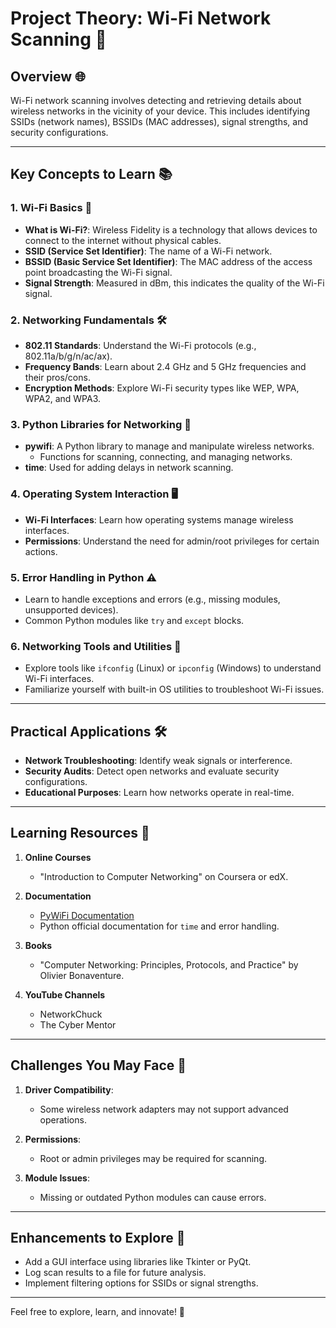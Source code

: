 # Project Theory: Wi-Fi Network Scanning 🚀

## Overview 🌐
Wi-Fi network scanning involves detecting and retrieving details about wireless networks in the vicinity of your device. This includes identifying SSIDs (network names), BSSIDs (MAC addresses), signal strengths, and security configurations.

---

## Key Concepts to Learn 📚

### 1. **Wi-Fi Basics** 📡
   - **What is Wi-Fi?**: Wireless Fidelity is a technology that allows devices to connect to the internet without physical cables.
   - **SSID (Service Set Identifier)**: The name of a Wi-Fi network.
   - **BSSID (Basic Service Set Identifier)**: The MAC address of the access point broadcasting the Wi-Fi signal.
   - **Signal Strength**: Measured in dBm, this indicates the quality of the Wi-Fi signal.

### 2. **Networking Fundamentals** 🛠️
   - **802.11 Standards**: Understand the Wi-Fi protocols (e.g., 802.11a/b/g/n/ac/ax).
   - **Frequency Bands**: Learn about 2.4 GHz and 5 GHz frequencies and their pros/cons.
   - **Encryption Methods**: Explore Wi-Fi security types like WEP, WPA, WPA2, and WPA3.

### 3. **Python Libraries for Networking** 🐍
   - **pywifi**: A Python library to manage and manipulate wireless networks.
     - Functions for scanning, connecting, and managing networks.
   - **time**: Used for adding delays in network scanning.

### 4. **Operating System Interaction** 🖥️
   - **Wi-Fi Interfaces**: Learn how operating systems manage wireless interfaces.
   - **Permissions**: Understand the need for admin/root privileges for certain actions.

### 5. **Error Handling in Python** ⚠️
   - Learn to handle exceptions and errors (e.g., missing modules, unsupported devices).
   - Common Python modules like `try` and `except` blocks.

### 6. **Networking Tools and Utilities** 🧰
   - Explore tools like `ifconfig` (Linux) or `ipconfig` (Windows) to understand Wi-Fi interfaces.
   - Familiarize yourself with built-in OS utilities to troubleshoot Wi-Fi issues.

---

## Practical Applications 🛠️
- **Network Troubleshooting**: Identify weak signals or interference.
- **Security Audits**: Detect open networks and evaluate security configurations.
- **Educational Purposes**: Learn how networks operate in real-time.

---

## Learning Resources 🌟

1. **Online Courses**
   - "Introduction to Computer Networking" on Coursera or edX.

2. **Documentation**
   - [PyWiFi Documentation](https://github.com/awkman/pywifi)
   - Python official documentation for `time` and error handling.

3. **Books**
   - "Computer Networking: Principles, Protocols, and Practice" by Olivier Bonaventure.

4. **YouTube Channels**
   - NetworkChuck
   - The Cyber Mentor

---

## Challenges You May Face 🔧

1. **Driver Compatibility**:
   - Some wireless network adapters may not support advanced operations.

2. **Permissions**:
   - Root or admin privileges may be required for scanning.

3. **Module Issues**:
   - Missing or outdated Python modules can cause errors.

---

## Enhancements to Explore 🌈
- Add a GUI interface using libraries like Tkinter or PyQt.
- Log scan results to a file for future analysis.
- Implement filtering options for SSIDs or signal strengths.

---

Feel free to explore, learn, and innovate! 🚀

